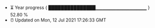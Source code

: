 - ⏳ Year progress { ███████████████▁▁▁▁▁▁▁▁▁▁▁▁▁▁▁ } 52.80 %
- ⏰ Updated on Mon, 12 Jul 2021 17:26:33 GMT

